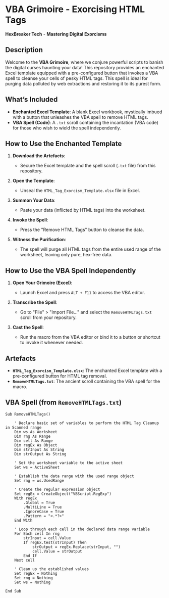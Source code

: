 # VBA Grimoire - Exorcising HTML Tags

**HexBreaker Tech** - **Mastering Digital Exorcisms**

## Description

Welcome to the **VBA Grimoire**, where we conjure powerful scripts to banish the digital curses haunting your data! This repository provides an enchanted Excel template equipped with a pre-configured button that invokes a VBA spell to cleanse your cells of pesky HTML tags. This spell is ideal for purging data polluted by web extractions and restoring it to its purest form.

## What’s Included

- **Enchanted Excel Template**: A blank Excel workbook, mystically imbued with a button that unleashes the VBA spell to remove HTML tags.
- **VBA Spell (Code)**: A `.txt` scroll containing the incantation (VBA code) for those who wish to wield the spell independently.

## How to Use the Enchanted Template

1. **Download the Artefacts**:
   - Secure the Excel template and the spell scroll (`.txt` file) from this repository.

2. **Open the Template**:
   - Unseal the `HTML_Tag_Exorcism_Template.xlsx` file in Excel.

3. **Summon Your Data**:
   - Paste your data (inflicted by HTML tags) into the worksheet.

4. **Invoke the Spell**:
   - Press the "Remove HTML Tags" button to cleanse the data.

5. **Witness the Purification**:
   - The spell will purge all HTML tags from the entire used range of the worksheet, leaving only pure, hex-free data.

## How to Use the VBA Spell Independently

1. **Open Your Grimoire (Excel)**:
   - Launch Excel and press `ALT + F11` to access the VBA editor.

2. **Transcribe the Spell**:
   - Go to "File" > "Import File..." and select the `RemoveHTMLTags.txt` scroll from your repository.

3. **Cast the Spell**:
   - Run the macro from the VBA editor or bind it to a button or shortcut to invoke it whenever needed.

## Artefacts

- **`HTML_Tag_Exorcism_Template.xlsx`**: The enchanted Excel template with a pre-configured button for HTML tag removal.
- **`RemoveHTMLTags.txt`**: The ancient scroll containing the VBA spell for the macro.

## VBA Spell (from `RemoveHTMLTags.txt`)

```vba
Sub RemoveHTMLTags()

    ' Declare basic set of variables to perform the HTML Tag Cleanup in Scanned range
    Dim ws As Worksheet
    Dim rng As Range
    Dim cell As Range
    Dim regEx As Object
    Dim strInput As String
    Dim strOutput As String

    ' Set the worksheet variable to the active sheet
    Set ws = ActiveSheet
    
    ' Establish the data range with the used range object
    Set rng = ws.UsedRange
    
    ' Create the regular expression object
    Set regEx = CreateObject("VBScript.RegExp")
    With regEx
        .Global = True
        .MultiLine = True
        .IgnoreCase = True
        .Pattern = "<.*?>"
    End With

    ' Loop through each cell in the declared data range variable
    For Each cell In rng
        strInput = cell.Value
        If regEx.test(strInput) Then
            strOutput = regEx.Replace(strInput, "")
            cell.Value = strOutput
        End If
    Next cell

    ' Clean up the established values
    Set regEx = Nothing
    Set rng = Nothing
    Set ws = Nothing

End Sub
